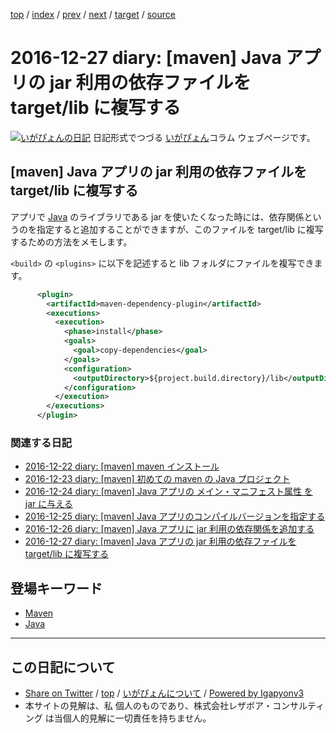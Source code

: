 [top](../index.html) 
 / [index](index.html) 
 / [prev](ig161226.html) 
 / [next](ig161229.html) 
 / [target](https://www.igapyon.jp/igapyon/diary/2016/ig161227.html) 
 / [source](https://github.com/igapyon/diary/blob/master/2016/ig161227.src.md) 

2016-12-27 diary: [maven] Java アプリの jar 利用の依存ファイルを target/lib に複写する
=====================================================================================================
[![いがぴょんの日記](https://www.igapyon.jp/igapyon/diary/images/iga200306s.jpg "いがぴょん")](https://www.igapyon.jp/igapyon/diary/memo/memoigapyon.html) 日記形式でつづる [いがぴょん](https://www.igapyon.jp/igapyon/diary/memo/memoigapyon.html)コラム ウェブページです。

## [maven] Java アプリの jar 利用の依存ファイルを target/lib に複写する

アプリで [Java](../keyword/java.html) のライブラリである jar を使いたくなった時には、依存関係というのを指定すると追加することができますが、このファイルを target/lib に複写するための方法をメモします。

`<build>` の `<plugins>` に以下を記述すると lib フォルダにファイルを複写できます。

```xml
      <plugin>
        <artifactId>maven-dependency-plugin</artifactId>
        <executions>
          <execution>
            <phase>install</phase>
            <goals>
              <goal>copy-dependencies</goal>
            </goals>
            <configuration>
              <outputDirectory>${project.build.directory}/lib</outputDirectory>
            </configuration>
          </execution>
        </executions>
      </plugin>
```

### 関連する日記

* [2016-12-22 diary: [maven] maven インストール](https://www.igapyon.jp/igapyon/diary/2016/ig161222.html)
* [2016-12-23 diary: [maven] 初めての maven の Java プロジェクト](https://www.igapyon.jp/igapyon/diary/2016/ig161223.html)
* [2016-12-24 diary: [maven] Java アプリの メイン・マニフェスト属性 を jar に与える](https://www.igapyon.jp/igapyon/diary/2016/ig161224.html)
* [2016-12-25 diary: [maven] Java アプリのコンパイルバージョンを指定する](https://www.igapyon.jp/igapyon/diary/2016/ig161225.html)
* [2016-12-26 diary: [maven] Java アプリに jar 利用の依存関係を追加する](https://www.igapyon.jp/igapyon/diary/2016/ig161226.html)
* [2016-12-27 diary: [maven] Java アプリの jar 利用の依存ファイルを target/lib に複写する](https://www.igapyon.jp/igapyon/diary/2016/ig161227.html)

## 登場キーワード

* [Maven](../keyword/maven.html)
* [Java](../keyword/java.html)

----------------------------------------------------------------------------------------------------

## この日記について

* [Share on Twitter](https://twitter.com/intent/tweet?hashtags=igapyon%2Cdiary%2C%E3%81%84%E3%81%8C%E3%81%B4%E3%82%87%E3%82%93%2Cmaven%2CJava&text=%5Bmaven%5D+Java+%E3%82%A2%E3%83%97%E3%83%AA%E3%81%AE+jar+%E5%88%A9%E7%94%A8%E3%81%AE%E4%BE%9D%E5%AD%98%E3%83%95%E3%82%A1%E3%82%A4%E3%83%AB%E3%82%92+target%2Flib+%E3%81%AB%E8%A4%87%E5%86%99%E3%81%99%E3%82%8B&url=https%3A%2F%2Fwww.igapyon.jp%2Figapyon%2Fdiary%2F2016%2Fig161227.html) / [top](../index.html) / [いがぴょんについて](https://www.igapyon.jp/igapyon/diary/memo/memoigapyon.html) / [Powered by Igapyonv3](https://github.com/igapyon/igapyonv3)
* 本サイトの見解は、私 個人のものであり、株式会社レザボア・コンサルティング は当個人的見解に一切責任を持ちません。 
